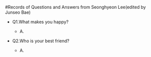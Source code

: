 #Records of Questions and Answers from Seonghyeon Lee(edited by Junseo Bae)

* Q1.What makes you happy?
  * A.

* Q2.Who is your best friend?
  * A.
